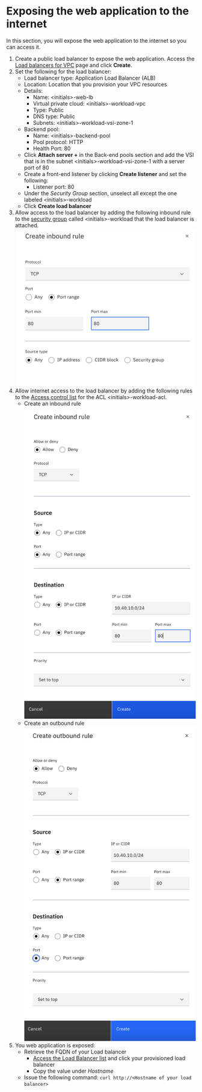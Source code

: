 # Exposing the web application to the internet

In this section, you will expose the web application to the internet so you can access it.

1.  Create a public load balancer to expose the web application. Access the [Load balancers for VPC](https://cloud.ibm.com/vpc-ext/network/loadBalancers) page and click **Create**.
2.  Set the following for the load balancer:
    - Load balancer type: Application Load Balancer (ALB)
    - Location: Location that you provision your VPC resources
    - Details:
      - Name: &lt;initials&gt;-web-lb
      - Virtual private cloud: &lt;initials&gt;-workload-vpc
      - Type: Public
      - DNS type: Public
      - Subnets: &lt;initials&gt;-workload-vsi-zone-1
    - Backend pool:
      - Name: &lt;initials&gt;-backend-pool
      - Pool protocol: HTTP
      - Health Port: 80
    - Click **Attach server +** in the Back-end pools section and add the VSI that is in the subnet &lt;initials&gt;-workload-vsi-zone-1 with a server port of 80
    - Create a front-end listener by clicking **Create listener** and set the following:
      - Listener port: 80
    - Under the _Security Group_ section, unselect all except the one labeled &lt;initials&gt;-workload
    - Click **Create load balancer**
3.  Allow access to the load balancer by adding the following inbound rule to the [security group](https://cloud.ibm.com/vpc-ext/network/securityGroups) called &lt;initials&gt;-workload that the load balancer is attached.
    ![Inbound security group rule](../images/part1-40-sg.png)
4.  Allow internet access to the load balancer by adding the following rules to the [Access control list](https://cloud.ibm.com/vpc-ext/network/acl) for the ACL &lt;initials&gt;-workload-acl.
    - Create an inbound rule
      ![ACL inbound rule](../images/part1-40-acl-inbound.png)
    - Create an outbound rule
      ![ACL outbound rule](../images/part1-40-acl-outbound.png)
5.  You web application is exposed:
    - Retrieve the FQDN of your Load balancer
      - [Access the Load Balancer list](https://cloud.ibm.com/vpc-ext/network/loadBalancers) and click your provisioned load balancer
      - Copy the value under _Hostname_
    - Issue the following command:
      `curl http://<Hostname of your load balancer>`
